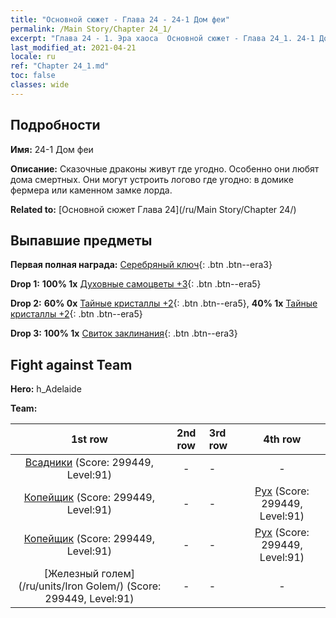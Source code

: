 ```yaml
---
title: "Основной сюжет - Глава 24 - 24-1 Дом феи"
permalink: /Main Story/Chapter 24_1/
excerpt: "Глава 24 - 1. Эра хаоса  Основной сюжет - Глава 24_1. 24-1 Дом феи"
last_modified_at: 2021-04-21
locale: ru
ref: "Chapter 24_1.md"
toc: false
classes: wide
---
```


## Подробности

 **Имя:** 24-1 Дом феи

 **Описание:** Сказочные драконы живут где угодно. Особенно они любят дома смертных. Они могут устроить логово где угодно: в домике фермера или каменном замке лорда.

 **Related to:** [Основной сюжет Глава 24](/ru/Main Story/Chapter 24/)

## Выпавшие предметы

 **Первая полная награда:** [Серебряный ключ](/ru/Items/con_693/){: .btn .btn--era3}

 **Drop 1:** **100% 1x** [Духовные самоцветы +3](/ru/Items/mat_86/){: .btn .btn--era5}

 **Drop 2:** **60% 0x** [Тайные кристаллы +2](/ru/Items/mat_80/){: .btn .btn--era5}, **40% 1x** [Тайные кристаллы +2](/ru/Items/mat_80/){: .btn .btn--era5}

 **Drop 3:** **100% 1x** [Свиток заклинания](/ru/Items/con_694/){: .btn .btn--era3}


## Fight against Team
 **Hero:** h_Adelaide

 **Team:**


  | 1st row | 2nd row | 3rd row | 4th row |
  |:----:|:----:|:----|:----:|
  | [Всадники](/ru/units/Cavalier/) (Score: 299449, Level:91)  | - | - | - |
  | [Копейщик](/ru/units/Pikeman/) (Score: 299449, Level:91)  | - | - | [Рух](/ru/units/Roc/) (Score: 299449, Level:91)  |
  | [Копейщик](/ru/units/Pikeman/) (Score: 299449, Level:91)  | - | - | [Рух](/ru/units/Roc/) (Score: 299449, Level:91)  |
  | [Железный голем](/ru/units/Iron Golem/) (Score: 299449, Level:91)  | - | - | - |


